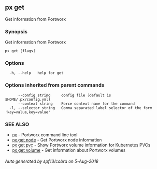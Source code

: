 ## px get

Get information from Portworx

### Synopsis

Get information from Portworx

```
px get [flags]
```

### Options

```
  -h, --help   help for get
```

### Options inherited from parent commands

```
      --config string     config file (default is $HOME/.px/config.yml)
      --context string    Force context name for the command
  -l, --selector string   Comma separated label selector of the form 'key=value,key=value'
```

### SEE ALSO

* [px](px.md)	 - Portworx command line tool
* [px get node](px_get_node.md)	 - Get Portworx node information
* [px get pvc](px_get_pvc.md)	 - Show Portworx volume information for Kubernetes PVCs
* [px get volume](px_get_volume.md)	 - Get information about Portworx volumes

###### Auto generated by spf13/cobra on 5-Aug-2019
